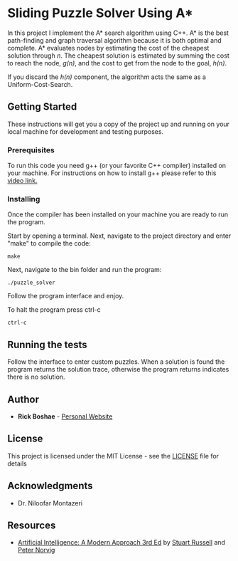 # Sliding Puzzle Solver Using A*

In this project I implement the A* search algorithm using C++. A* is the best 
path-finding and graph traversal algorithm because it is both optimal and 
complete. A* evaluates nodes by estimating the cost of the cheapest solution 
through *n*. The cheapest solution is estimated by summing the cost to reach 
the node, *g(n)*, and the cost to get from the node to the goal, *h(n)*. 

If you discard the *h(n)* component, the algorithm acts the same as a 
Uniform-Cost-Search.

## Getting Started

These instructions will get you a copy of the project up and running on your 
local machine for development and testing purposes.

### Prerequisites

To run this code you need g++ (or your favorite C++ compiler) installed on your 
machine. For instructions on how to install g++ please refer to this 
[video link.](https://www.youtube.com/watch?v=8Ib7nwc33uA)

### Installing

Once the compiler has been installed on your machine you are ready to run the 
program.

Start by opening a terminal. Next, navigate to the project directory and enter 
"make" to compile the code:

```
make
```

Next, navigate to the bin folder and run the program:

```
./puzzle_solver
```

Follow the program interface and enjoy.

To halt the program press ctrl-c

```
ctrl-c
```
## Running the tests

Follow the interface to enter custom puzzles. When a solution is found the 
program returns the solution trace, otherwise the program returns indicates 
there is no solution.

## Author

* **Rick Boshae** - [Personal Website](https://rboshae.github.io)

## License

This project is licensed under the MIT License - see the [LICENSE](LICENSE) file 
for details

## Acknowledgments

* Dr. Niloofar Montazeri

## Resources

* [Artificial Intelligence: A Modern Approach 3rd Ed](http://aima.cs.berkeley.edu/) by [Stuart Russell](https://people.eecs.berkeley.edu/~russell/) and [Peter Norvig](http://www.norvig.com/)
